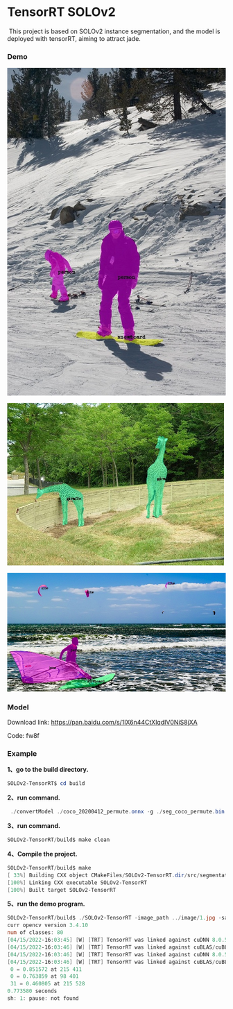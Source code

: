 

# TensorRT  SOLOv2

​		This project is based on SOLOv2 instance segmentation, and the model is deployed with tensorRT, aiming to attract jade.

### Demo

<img src="./image/result1.jpg" alt="result1" style="zoom:120%;" />

![result3](./image/result3.jpg)

<img src="./image/result2.jpg" alt="result2" style="zoom:80%;" />



### Model

Download link:  https://pan.baidu.com/s/1lX6n44CtXlqdIV0NiS8jXA

Code: fw8f

### Example

**1、go to the build directory.**

```powershell
SOLOv2-TensorRT$ cd build
```

**2、run command.**

```powershell
 ./convertModel ./coco_20200412_permute.onnx -g ./seg_coco_permute.bin
```

**3、run command.**

```powershell
SOLOv2-TensorRT/build$ make clean
```

**4、Compile the project.**

```powershell
SOLOv2-TensorRT/build$ make
[ 33%] Building CXX object CMakeFiles/SOLOv2-TensorRT.dir/src/segmentation_trt.cpp.o
[100%] Linking CXX executable SOLOv2-TensorRT
[100%] Built target SOLOv2-TensorRT
```

**5、run the demo program.**

```powershell
SOLOv2-TensorRT/build$ ./SOLOv2-TensorRT -image_path ../image/1.jpg -save_path demo1.jpg
curr opencv version 3.4.10
num of classes: 80
[04/15/2022-16:03:45] [W] [TRT] TensorRT was linked against cuDNN 8.0.5 but loaded cuDNN 8.0.2
[04/15/2022-16:03:46] [W] [TRT] TensorRT was linked against cuBLAS/cuBLAS LT 11.2.0 but loaded cuBLAS/cuBLAS LT 11.1.0
[04/15/2022-16:03:46] [W] [TRT] TensorRT was linked against cuDNN 8.0.5 but loaded cuDNN 8.0.2
[04/15/2022-16:03:46] [W] [TRT] TensorRT was linked against cuBLAS/cuBLAS LT 11.2.0 but loaded cuBLAS/cuBLAS LT 11.1.0
 0 = 0.851572 at 215 411
 0 = 0.763859 at 98 401
 31 = 0.460805 at 215 528
0.773580 seconds
sh: 1: pause: not found
```

